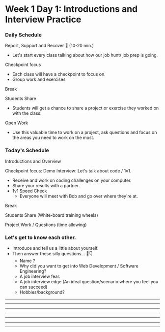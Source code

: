 # Week 1 Day 1: Introductions and Interview Practice

### Daily Schedule

Report, Support and Recover 🤕 (10-20 min.)
* Let's start every class talking about how our job hunt/ job prep is going.

Checkpoint focus
* Each class will have a checkpoint to focus on.
* Group work and exercises

Break

Students Share
* Students will get a chance to share a project or exercise they worked on with the class.

Open Work
* Use this valuable time to work on a project, ask questions and focus on the areas you need to work on the most.

### Today's Schedule

Introductions and Overview

Checkpoint focus: Demo Interview: Let's talk about code / 1v1.
* Receive and work on coding challenges on your computer.
* Share your results with a partner.
* 1v1 Speed Check
  * Everyone will meet with Bob and go over where they're at.

Break

Students Share (White-board training wheels)

Project Work / Questions (time allowing)

### Let's get to know each other.
* Introduce and tell us a little about yourself.
* Then answer these silly questions... 🙂👇
  * Name ?
  * Why did you want to get into Web Development / Software Engineering?
  * A job interview fear.
  * A job interview edge (An ideal question/scenario where you feel you can succeed)
  * Hobbies/background?

----

----  

----

----

----

----

----
